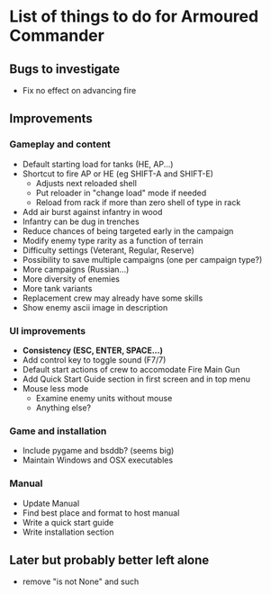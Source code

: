 # List of things to do for Armoured Commander

## Bugs to investigate
- Fix no effect on advancing fire

## Improvements
### Gameplay and content
- Default starting load for tanks (HE, AP...)
- Shortcut to fire AP or HE (eg SHIFT-A and SHIFT-E)
  - Adjusts next reloaded shell
  - Put reloader in "change load" mode if needed
  - Reload from rack if more than zero shell of type in rack
- Add air burst against infantry in wood
- Infantry can be dug in trenches
- Reduce chances of being targeted early in the campaign
- Modify enemy type rarity as a function of terrain
- Difficulty settings (Veterant, Regular, Reserve)
- Possibility to save multiple campaigns (one per campaign type?)
- More campaigns (Russian...)
- More diversity of enemies
- More tank variants
- Replacement crew may already have some skills
- Show enemy ascii image in description
  
### UI improvements
- **Consistency (ESC, ENTER, SPACE...)**
- Add control key to toggle sound (F7/7)
- Default start actions of crew to accomodate Fire Main Gun
- Add Quick Start Guide section in first screen and in top menu
- Mouse less mode
  - Examine enemy units without mouse
  - Anything else?
  
### Game and installation
- Include pygame and bsddb? (seems big)
- Maintain Windows and OSX executables
  
### Manual
- Update Manual
- Find best place and format to host manual
- Write a quick start guide
- Write installation section

## Later but probably better left alone
- remove "is not None" and such
